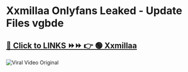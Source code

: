 
 # Xxmillaa Onlyfans Leaked - Update Files vgbde

## <h2><a href="https://clipsfans.com/Xxmillaa&ref=git">🔗 Click to LINKS ⏩⏩ 👉 🟢 Xxmillaa </a></h2>

<a href="https://clipsfans.com/Xxmillaa&ref=git" rel="nofollow" data-target="animated-image.originalLink"><img src="https://i.ibb.co.com/xMMVF88/686577567.gif" alt="Viral Video Original" style="max-width: 100%; display: inline-block;" data-target="animated-image.originalImage"></a>

